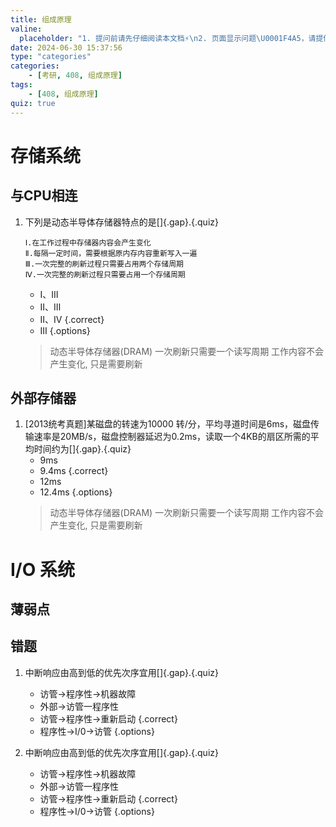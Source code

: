```yaml
---
title: 组成原理
valine:
  placeholder: "1. 提问前请先仔细阅读本文档⚡\n2. 页面显示问题\U0001F4A5，请提供控制台截图\U0001F4F8或者您的测试网址\n3. 其他任何报错\U0001F4A3，请提供详细描述和截图\U0001F4F8，祝食用愉快(๑•̀ㅂ•́)و✧"
date: 2024-06-30 15:37:56
type: "categories"
categories: 
    - [考研, 408, 组成原理]
tags:
    - [408, 组成原理]
quiz: true
---
```


# 存储系统

## 与CPU相连

1. 下列是动态半导体存储器特点的是[]{.gap}.{.quiz}
    ```text
    Ⅰ.在工作过程中存储器内容会产生变化
    Ⅱ.每隔一定时间，需要根据原内存内容重新写入一遍
    Ⅲ.一次完整的刷新过程只需要占用两个存储周期
    Ⅳ.一次完整的刷新过程只需要占用一个存储周期
    ```
    - Ⅰ、Ⅲ
    - Ⅱ、Ⅲ
    - Ⅱ、Ⅳ  {.correct}
    - Ⅲ
{.options}
    > 动态半导体存储器(DRAM)
    > 一次刷新只需要一个读写周期
    > 工作内容不会产生变化, 只是需要刷新

## 外部存储器

1. [2013统考真题]某磁盘的转速为10000 转/分，平均寻道时间是6ms，磁盘传输速率是20MB/s，磁盘控制器延迟为0.2ms，读取一个4KB的扇区所需的平均时间约为[]{.gap}.{.quiz}
    - 9ms
    - 9.4ms {.correct}
    - 12ms
    - 12.4ms
{.options}
    > 动态半导体存储器(DRAM)
    > 一次刷新只需要一个读写周期
    > 工作内容不会产生变化, 只是需要刷新

# I/O 系统

## 薄弱点

## 错题

01. 中断响应由高到低的优先次序宜用[]{.gap}.{.quiz}
    - 访管→程序性→机器故障
    - 外部→访管一程序性
    - 访管→程序性→重新启动  {.correct}
    - 程序性→I/0→访管
{.options}


1.  中断响应由高到低的优先次序宜用[]{.gap}.{.quiz}
    - 访管→程序性→机器故障
    - 外部→访管一程序性
    - 访管→程序性→重新启动  {.correct}
    - 程序性→I/0→访管
{.options}

<!-- 60. 优化[]{.gap}行事件较短。{.quiz}
    - 占用存储空间较小
    - 运行事件短但占用内存空间大
    - 运行时间短且占用存储空间小  {.correct}
{.options}

1.  代码优化的目的是[]{.gap}。{.quiz}
    - 节省时间
    - 节省空间
    - 节省时间和空间         {.correct}
    - 把编译程序进行等价交换
{.options} -->

<!-- ### 名词解释

#### 太学

1. 简介[✔]{.gap}。 {.quiz .fill}
   > 太学是汉武帝时期在董仲舒的建议下,为推行“独尊儒术”的文教政策而创立的中央官学.
   > 五经博士置弟子标志着太学正式成立
   > 标志着以经学教育为基本内容的中国封建教育制度正式确立

2. 特点:[✔]{.gap}。 {.quiz .fill}
   > 太学以为国家培养“经明行修”的官吏作为教育宗旨; 
   >
   > 在教学内容上,制定统一的教材主要学习“五经”; 
   >
   > 太学中有个别、小组教学、“大都授”集体上课以及次第相传的教学形式;
   > 
   > 太学以“设科射策”的形式进行考试;太学把教师称作博士,把学生称作“博士弟子”或“太学生”

3. 评价:[✔]{.gap}。 {.quiz .fill}
   > 太学是我国第一所有完备规划、史实详尽可考的学校太学最早利用学校教育来强化官方意识形态; 
   > 
   > 太学掀开了反抗宦官政治的中国学生运动史上的第一页。 
   >
   > 但由于太学在教学中存在排除异己学说、空谈义理的现象，严重束缚了教育思想和学术研究的发展 -->


<!-- ### 简答题

#### 简述(汉武帝/董 /汉代)“独术”(三大)文教政策

1. 简介:[✔]{.gap}。 {.quiz .fill}
   > 汉武在董仲舒的建议下,实行“独术”的文教政策。 
   > 
   > 董仲舒提出的“独尊儒术”等三大建议, 称为汉代三大文教政策

2. 含义:[✔]{.gap}。 {.quiz .fill}
   > 国家政策和文化教育皆以儒术为本,儒学成为统一的指导思想, 
   > 
   > 以儒家经典为教育内容, 
   > 
   > 用严格的师法代替自由讲学书本知识在教学中占主要地位, 
   > 
   > 长句古训代替了对现实问题的探讨 

3. 三大文教政策:[“推明孔氏,抑黜百家”]{.gap}、[兴太学以养士]{.gap}、[重视选举,任贤使能]{.gap}。 {.quiz .fill}
   > “推明孔氏,抑黜百家”。
   > 
   > 这是文教政策的总纲领。
   > 
   >
   > 董仲舒论证了儒学在封建统治中独一无二的地位,汉代虽主张其他各家学说也可以发展,但其他学说处于从属地位,不可取代儒学的官方地位 
   > 
   > 兴太学以养士。 
   > 
   > 为了保证封建国家在统治思想上的高度统一,也为了改变统治人才短缺的局面,董仲舒提出“兴太学以养士”的建议。
   > 
   > 实际上,通过兴办太学,政府直接操纵教育大权,决定人才的培养目标.
   > 
   > 这是落实“独尊儒术”教育政策的重要手段之一。
   > 
   > 
   > 重视选举,任贤使能。
   > 
   > 针对汉初人才选拔和使用中的弊病,董仲舒提出加强选举合理任用人才的主他提出“量材而授官录德而定位”的用人思想。 
   > 
   > 这些主张对促进儒学取得独尊地位有重要作用。

4. 评价:[✔]{.gap}。 {.quiz .fill}
   > 总的来看“独术”使学在社会政治和社会生活中的地位空前提高, 
   > 
   > 使学在教育观念和教育实施方面都处于主导和支配地位,基本上符合儒家构建的模式并以此全方位地影响着社会政治文化的发展走向,作用极为深远 -->